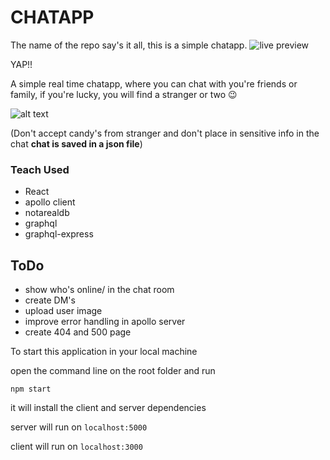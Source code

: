 # CHATAPP

The name of the repo say's it all, this is a simple chatapp. ![live preview](https://chat3pp.herokuapp.com/)

YAP!!

A simple real time chatapp, where you can chat with you're friends or family, if you're lucky, you will find a stranger or two 😉

![alt text](https://media.makeameme.org/created/stranger-danger-safety.jpg)

(Don't accept candy's from stranger and don't place in sensitive info in the chat **chat is saved in a json file**)

### Teach Used
* React
* apollo client
* notarealdb
* graphql
* graphql-express

## ToDo

* show who's online/ in the chat room
* create DM's
* upload user image
* improve error handling in apollo server
* create 404 and 500 page

To start this application in your local machine

open the command line on the root folder and run

```
npm start
```
it will install the client and server dependencies

server will run on `localhost:5000`

client will run on `localhost:3000`

